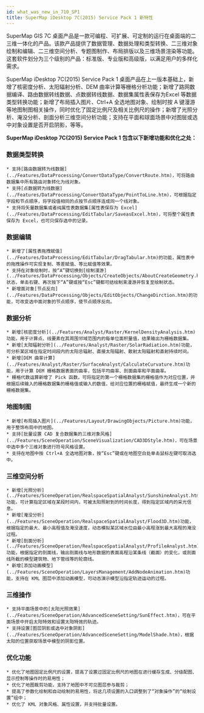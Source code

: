 ```yaml
---
id: what_was_new_in_710_SP1
title: SuperMap iDesktop 7C(2015) Service Pack 1 新特性
---
```

SuperMap GIS 7C
桌面产品是一款可编程、可扩展、可定制的运行在桌面端的二三维一体化的产品。该款产品提供了数据管理、数据处理和类型转换、二三维对象绘制和编辑、二三维空间分析、专题图制作、布局排版以及三维场景渲染等功能。这套软件划分为三个级别的产品：标准版、专业版和高级版，以满足用户的多样化需求。

SuperMap iDesktop 7C(2015) Service Pack 1 桌面产品在上一版本基础上，新增了核密度分析、太阳辐射分析、DEM
曲率计算等栅格分析功能；新增了路网数据编译、路由数据转线数据、点数据转线数据、数据集属性表保存为Excel
等数据类型转换功能；新增了布局插入图片、Ctrl+A 全选地图对象、绘制时按 A
键漫游等地图制图相关操作，同时优化了固定比例尺及相关比例尺的操作；新增了光照分析、淹没分析、剖面分析三维空间分析功能；支持在平面和球面场景中对图层或选中对象设置是否开启阴影，等等。

**SuperMap iDesktop 7C(2015) Service Pack 1 包含以下新增功能和优化之处：**

### 数据类型转换

    * 支持[路由数据转为线数据](../Features/DataProcessing/ConvertDataType/ConvertRoute.htm)，可将路由数据集中所有路由对象转化为线对象。
    * 支持[点数据转为线数据](../Features/DataProcessing/ConvertDataType/PointToLine.htm)，可根据指定字段和节点顺序，将字段值相同的点按节点顺序连成同一个线对象。
    * 支持将矢量数据集或者纯属性表数据集[属性表保存为 Excel](../Features/DataProcessing/EditTabular/SaveasExcel.htm)，可将整个属性表保存为 Excel，也可只保存选中的记录。 

### 数据编辑

    * 新增了[属性表拖拽赋值](../Features/DataProcessing/EditTabular/DragTabular.htm)的功能，属性表中的拖拽操作可实现复制、等差赋值、等比赋值等效果。
    * 支持在对象绘制时，按“A”键切换到[绘制漫游](../Features/DataProcessing/Objects/CreateObjects/AboutCreateGeometry.htm)状态，单击右键、再次按下“A”键或按“Esc”键都可结绘制束漫游并恢复至绘制状态。
    * 新增面对象[节点反向](../Features/DataProcessing/Objects/EditObjects/ChangeDirction.htm)的功能，可改变选中面对象的节点顺序，使节点顺序反向。

### 数据分析

    * 新增[核密度分析](../Features/Analyst/Raster/KernelDensityAnalysis.htm)功能，用于计算点、线要素在其周围邻域范围内的每单位面积量值，结果输出为栅格数据集。
    * 新增[太阳辐射分析](../Features/Analyst/Raster/SolarRadiation.htm)功能，可分析某区域在指定时间段内的太阳总辐射、直接太阳辐射、散射太阳辐射和直射持续时间。
    * 新增[DEM 曲率计算](../Features/Analyst/Raster/SurfaceAnalyst/CalculateCurvature.htm)功能，用于计算 DEM 栅格数据表面的曲率，包括平均曲率、剖面曲率和平面曲率。
    * 栅格代数运算新增了 Pick 函数，可将指定的第一个栅格数据集的栅格值作为对应位置，并根据后续输入的栅格数据集的栅格值或输入的数值，给对应位置的栅格赋值，最终生成一个新的栅格数据集。

### 地图制图

    * 新增[布局插入图片](../Features/Layout/DrawingObjects/Picture.htm)功能，用于整饰布局中的地图。
    * 支持[批量设置 CAD 复合数据集的三维对象风格](../Features/SceneOperation/SceneVisualization/CAD3DStyle.htm)，可在场景中选中多个三维对象进行符号风格设置。
    * 支持在地图中按 Ctrl+A 全选地图对象，按“Esc”键或在地图空白处单击鼠标左键可取消选中。

### 三维空间分析

    * 新增[光照分析](../Features/SceneOperation/RealspaceSpatialAnalyst/SunshineAnalyst.htm)功能，可计算指定区域在某段时间内，可被太阳照射到的时间长度，得到指定区域内的采光信息。
    * 新增[淹没分析](../Features/SceneOperation/RealspaceSpatialAnalyst/Flood3D.htm)功能，根据指定的最大、最小高程值及淹没速度，动态模拟某区域水位由最小高程涨到最大高程的淹没过程。
    * 新增[剖面分析](../Features/SceneOperation/RealspaceSpatialAnalyst/ProfileAnalyst.htm)功能，根据指定的剖面线，输出剖面线与地形数据的表面高程沿某条线（截面）的变化，或剖面线所截的模型建筑物、地下管线等的轮廓线。
    * 新增[添加动画模型](../Features/SceneOperation/LayersManagement/AddNodeAnimation.htm)功能，支持在 KML 图层中添加动画模型，可动态演示模型沿指定轨迹运动的过程。

### 三维操作

    * 支持平面场景中的[太阳光照效果](../Features/SceneOperation/AdvancedSceneSetting/SunEffect.htm)，可在平面场景中开启太阳特效和设置太阳特效的轨迹。
    * 支持设置[图层阴影或选中对象阴影](../Features/SceneOperation/AdvancedSceneSetting/ModelShade.htm)，根据太阳的位置获取场景中模型的阴影位置。

### 优化功能

    * 优化了地图固定比例尺的设置，提高了设置过固定比例尺的地图在进行缓存生成、分级配图、显示控制等操作时的易用性；
    * 优化了地图裁剪功能，支持了地图中不可见图层参与裁剪；
    * 提高了参数化绘制和自动绘制的易用性，将这几项设置的入口调整到了“对象操作”的“绘制设置”组中；
    * 优化了 KML 对象风格、属性设置，并支持批量设置。

